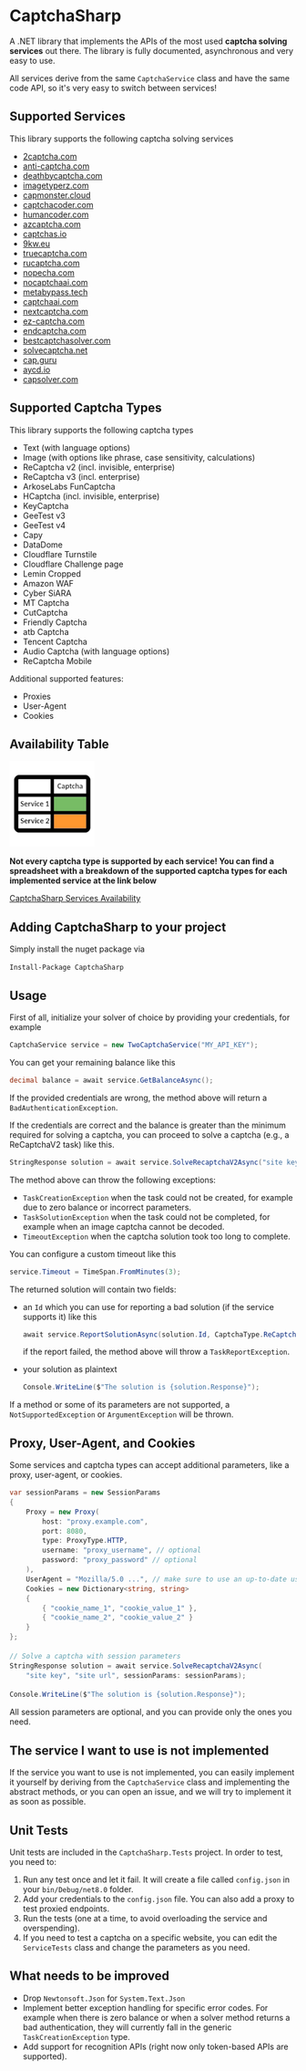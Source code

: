 # CaptchaSharp
A .NET library that implements the APIs of the most used **captcha solving services** out there.
The library is fully documented, asynchronous and very easy to use.

All services derive from the same `CaptchaService` class and have the same code API, so it's very easy to switch between services!

## Supported Services
This library supports the following captcha solving services
- [2captcha.com](https://2captcha.com/)
- [anti-captcha.com](https://anti-captcha.com/)
- [deathbycaptcha.com](https://deathbycaptcha.com/)
- [imagetyperz.com](https://www.imagetyperz.com/)
- [capmonster.cloud](https://capmonster.cloud/)
- [captchacoder.com](https://captchacoder.com/)
- [humancoder.com](https://humancoder.com/)
- [azcaptcha.com](https://azcaptcha.com/)
- [captchas.io](https://captchas.io/)
- [9kw.eu](https://www.9kw.eu/)
- [truecaptcha.com](https://truecaptcha.com/)
- [rucaptcha.com](https://rucaptcha.com/)
- [nopecha.com](https://nopecha.com/)
- [nocaptchaai.com](https://nocaptchaai.com/)
- [metabypass.tech](https://metabypass.tech/)
- [captchaai.com](https://captchaai.com/)
- [nextcaptcha.com](https://nextcaptcha.com/)
- [ez-captcha.com](https://ez-captcha.com/)
- [endcaptcha.com](https://endcaptcha.com/)
- [bestcaptchasolver.com](https://bestcaptchasolver.com/)
- [solvecaptcha.net](https://solvecaptcha.net/)
- [cap.guru](https://cap.guru/)
- [aycd.io](https://aycd.io/)
- [capsolver.com](https://capsolver.com/)

## Supported Captcha Types
This library supports the following captcha types
- Text (with language options)
- Image (with options like phrase, case sensitivity, calculations)
- ReCaptcha v2 (incl. invisible, enterprise)
- ReCaptcha v3 (incl. enterprise)
- ArkoseLabs FunCaptcha
- HCaptcha (incl. invisible, enterprise)
- KeyCaptcha
- GeeTest v3
- GeeTest v4
- Capy
- DataDome
- Cloudflare Turnstile
- Cloudflare Challenge page
- Lemin Cropped
- Amazon WAF
- Cyber SiARA
- MT Captcha
- CutCaptcha
- Friendly Captcha
- atb Captcha
- Tencent Captcha
- Audio Captcha (with language options)
- ReCaptcha Mobile

Additional supported features:
- Proxies
- User-Agent
- Cookies

## Availability Table

![Availability Table Logo](availability_table_logo.png?raw=true)

**Not every captcha type is supported by each service! You can find a spreadsheet with a breakdown of the supported captcha types for each implemented service at the link below**

[CaptchaSharp Services Availability](https://1drv.ms/x/s!Al8HxSfx2JL3ePfRK23aUt34eCk?e=WNCPh9)

## Adding CaptchaSharp to your project
Simply install the nuget package via

`Install-Package CaptchaSharp`

## Usage
First of all, initialize your solver of choice by providing your credentials, for example
```csharp
CaptchaService service = new TwoCaptchaService("MY_API_KEY");
```

You can get your remaining balance like this
```csharp
decimal balance = await service.GetBalanceAsync();
```

If the provided credentials are wrong, the method above will return a `BadAuthenticationException`.

If the credentials are correct and the balance is greater than the minimum required for solving a captcha, you can proceed to solve a captcha (e.g., a ReCaptchaV2 task) like this.

```csharp
StringResponse solution = await service.SolveRecaptchaV2Async("site key", "site url");
```

The method above can throw the following exceptions:
- `TaskCreationException` when the task could not be created, for example due to zero balance or incorrect parameters.
- `TaskSolutionException` when the task could not be completed, for example when an image captcha cannot be decoded.
- `TimeoutException` when the captcha solution took too long to complete.

You can configure a custom timeout like this

```csharp
service.Timeout = TimeSpan.FromMinutes(3);
```

The returned solution will contain two fields:

-   an `Id` which you can use for reporting a bad solution (if the service supports it) like this
    ```csharp
    await service.ReportSolutionAsync(solution.Id, CaptchaType.ReCaptchaV2);
    ```
    if the report failed, the method above will throw a `TaskReportException`.


-   your solution as plaintext
    ```csharp
    Console.WriteLine($"The solution is {solution.Response}");
    ```

If a method or some of its parameters are not supported, a `NotSupportedException` or `ArgumentException` will be thrown.

## Proxy, User-Agent, and Cookies
Some services and captcha types can accept additional parameters, like a proxy, user-agent, or cookies.

```csharp
var sessionParams = new SessionParams
{
    Proxy = new Proxy(
        host: "proxy.example.com",
        port: 8080,
        type: ProxyType.HTTP,
        username: "proxy_username", // optional
        password: "proxy_password" // optional
    ),
    UserAgent = "Mozilla/5.0 ...", // make sure to use an up-to-date user-agent
    Cookies = new Dictionary<string, string>
    {
        { "cookie_name_1", "cookie_value_1" },
        { "cookie_name_2", "cookie_value_2" }
    }
};

// Solve a captcha with session parameters
StringResponse solution = await service.SolveRecaptchaV2Async(
    "site key", "site url", sessionParams: sessionParams);

Console.WriteLine($"The solution is {solution.Response}");
```

All session parameters are optional, and you can provide only the ones you need.

## The service I want to use is not implemented
If the service you want to use is not implemented, you can easily implement it yourself by deriving from the `CaptchaService` class and implementing the abstract methods, or you can open an issue, and we will try to implement it as soon as possible.

## Unit Tests
Unit tests are included in the `CaptchaSharp.Tests` project. In order to test, you need to:
1. Run any test once and let it fail. It will create a file called `config.json` in your `bin/Debug/net8.0` folder.
2. Add your credentials to the `config.json` file. You can also add a proxy to test proxied endpoints.
3. Run the tests (one at a time, to avoid overloading the service and overspending).
4. If you need to test a captcha on a specific website, you can edit the `ServiceTests` class and change the parameters as you need.

## What needs to be improved
- Drop `Newtonsoft.Json` for `System.Text.Json`
- Implement better exception handling for specific error codes. For example when there is zero balance or when a solver method returns a bad authentication, they will currently fall in the generic `TaskCreationException` type.
- Add support for recognition APIs (right now only token-based APIs are supported).
